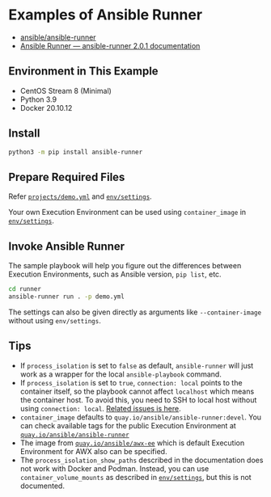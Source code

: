 # Examples of Ansible Runner

- [ansible/ansible-runner](https://github.com/ansible/ansible-runner)
- [Ansible Runner — ansible-runner 2.0.1 documentation](https://ansible-runner.readthedocs.io/en/stable/index.html)

## Environment in This Example

- CentOS Stream 8 (Minimal)
- Python 3.9
- Docker 20.10.12

## Install

```bash
python3 -m pip install ansible-runner
```

## Prepare Required Files

Refer [`projects/demo.yml`](projects/demo.yml) and [`env/settings`](env/settings).

Your own Execution Environment can be used using `container_image` in [`env/settings`](env/settings).

## Invoke Ansible Runner

The sample playbook will help you figure out the differences between Execution Environments, such as Ansible version, `pip list`, etc.

```bash
cd runner
ansible-runner run . -p demo.yml
```

The settings can also be given directly as arguments like `--container-image` without using `env/settings`.

## Tips

- If `process_isolation` is set to `false` as default, `ansible-runner` will just work as a wrapper for the local `ansible-playbook` command.
- If `process_isolation` is set to `true`, `connection: local` points to the container itself, so the playbook cannot affect `localhost` which means the container host. To avoid this, you need to SSH to local host without using `connection: local`. [Related issues is here](https://github.com/ansible/ansible-runner/issues/752).
- `container_image` defaults to `quay.io/ansible/ansible-runner:devel`. You can check available tags for the public Execution Environment at [`quay.io/ansible/ansible-runner`](https://quay.io/repository/ansible/ansible-runner?tab=tags)
- The image from [`quay.io/ansible/awx-ee`](https://quay.io/repository/ansible/awx-ee?tab=tags) which is default Execution Environment for AWX also can be specified.
- The `process_isolation_show_paths` described in the documentation does not work with Docker and Podman. Instead, you can use `container_volume_mounts` as described in [`env/settings`](env/settings), but this is not documented.
